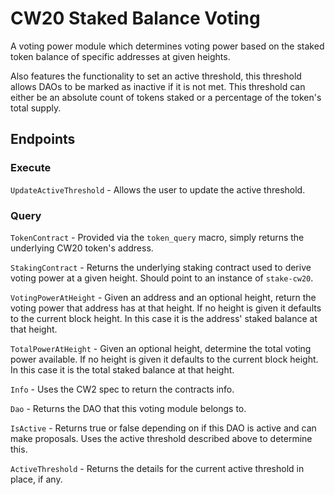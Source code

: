 # CW20 Staked Balance Voting

A voting power module which determines voting power based on
the staked token balance of specific addresses at given heights.

Also features the functionality to set an active threshold, this
threshold allows DAOs to be marked as inactive if it is not met.
This threshold can either be an absolute count of tokens staked or a
percentage of the token's total supply.

## Endpoints

### Execute

`UpdateActiveThreshold` - Allows the user to update the active threshold.

### Query

`TokenContract` - Provided via the `token_query` macro, simply returns the 
underlying CW20 token's address.

`StakingContract` - Returns the underlying staking contract used to derive
voting power at a given height. Should point to an instance of `stake-cw20`.

`VotingPowerAtHeight` - Given an address and an optional height, return the voting
power that address has at that height. If no height is given it defaults to the current
block height. In this case it is the address' staked balance at that height.

`TotalPowerAtHeight` - Given an optional height, determine the total voting power
available. If no height is given it defaults to the current block height. 
In this case it is the total staked balance at that height.

`Info` - Uses the CW2 spec to return the contracts info.

`Dao` - Returns the DAO that this voting module belongs to.

`IsActive` - Returns true or false depending on if this DAO is active and can make 
proposals. Uses the active threshold described above to determine this.

`ActiveThreshold` - Returns the details for the current active threshold in place, if any.
